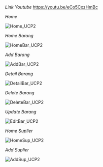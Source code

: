 *Link Youtube*
https://youtu.be/eCo5CxzHmBc

*Home*


![Home_UCP2](https://github.com/user-attachments/assets/90c7a24a-a459-48e3-b89b-5481e94a09ac)

*Home Barang*


![HomeBar_UCP2](https://github.com/user-attachments/assets/eaa903ff-adce-4755-a616-d8ca69b25bdc)

*Add Barang*


![AddBar_UCP2](https://github.com/user-attachments/assets/58fe3123-7087-4ebb-a79d-68dab75025a6)

*Detail Barang*


![DetailBar_UCP2](https://github.com/user-attachments/assets/8b7e7510-ab9b-4913-b5b0-50c064e10ed2)

*Delete Barang*


![DeleteBar_UCP2](https://github.com/user-attachments/assets/c190ad11-e81a-4f56-a6ef-19009f9db49a)

*Update Barang*


![EditBar_UCP2](https://github.com/user-attachments/assets/e18a90c5-b006-4a28-98cd-c7d0433d9291)

*Home Suplier*


![HomeSup_UCP2](https://github.com/user-attachments/assets/8a6b1961-25a7-4a9b-ad0d-c7673c6cea76)

*Add Suplier*


![AddSup_UCP2](https://github.com/user-attachments/assets/06cac56e-9277-4902-b620-3dd574811bff)



